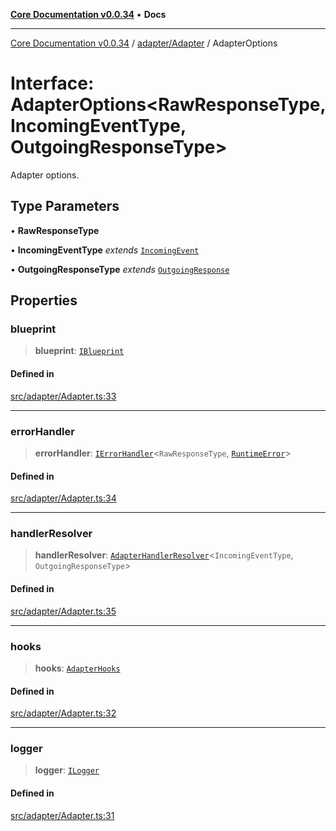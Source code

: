 [**Core Documentation v0.0.34**](../../../README.md) • **Docs**

***

[Core Documentation v0.0.34](../../../modules.md) / [adapter/Adapter](../README.md) / AdapterOptions

# Interface: AdapterOptions\<RawResponseType, IncomingEventType, OutgoingResponseType\>

Adapter options.

## Type Parameters

• **RawResponseType**

• **IncomingEventType** *extends* [`IncomingEvent`](../../../events/IncomingEvent/classes/IncomingEvent.md)

• **OutgoingResponseType** *extends* [`OutgoingResponse`](../../../events/OutgoingResponse/classes/OutgoingResponse.md)

## Properties

### blueprint

> **blueprint**: [`IBlueprint`](../../../definitions/type-aliases/IBlueprint.md)

#### Defined in

[src/adapter/Adapter.ts:33](https://github.com/stonemjs/core/blob/805ab978d87a028eb5ea9c9da928beb091ec1971/src/adapter/Adapter.ts#L33)

***

### errorHandler

> **errorHandler**: [`IErrorHandler`](../../../definitions/interfaces/IErrorHandler.md)\<`RawResponseType`, [`RuntimeError`](../../../errors/RuntimeError/classes/RuntimeError.md)\>

#### Defined in

[src/adapter/Adapter.ts:34](https://github.com/stonemjs/core/blob/805ab978d87a028eb5ea9c9da928beb091ec1971/src/adapter/Adapter.ts#L34)

***

### handlerResolver

> **handlerResolver**: [`AdapterHandlerResolver`](../../../definitions/type-aliases/AdapterHandlerResolver.md)\<`IncomingEventType`, `OutgoingResponseType`\>

#### Defined in

[src/adapter/Adapter.ts:35](https://github.com/stonemjs/core/blob/805ab978d87a028eb5ea9c9da928beb091ec1971/src/adapter/Adapter.ts#L35)

***

### hooks

> **hooks**: [`AdapterHooks`](../../../definitions/interfaces/AdapterHooks.md)

#### Defined in

[src/adapter/Adapter.ts:32](https://github.com/stonemjs/core/blob/805ab978d87a028eb5ea9c9da928beb091ec1971/src/adapter/Adapter.ts#L32)

***

### logger

> **logger**: [`ILogger`](../../../definitions/interfaces/ILogger.md)

#### Defined in

[src/adapter/Adapter.ts:31](https://github.com/stonemjs/core/blob/805ab978d87a028eb5ea9c9da928beb091ec1971/src/adapter/Adapter.ts#L31)

